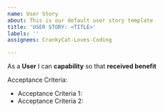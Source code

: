 ```yaml
---
name: User Story
about: This is our default user story template
title: 'USER STORY: <TITLE>'
labels: ''
assignees: CrankyCat-Loves-Coding

---
```


As a **User** I can **capability** so that **received benefit**

Acceptance Criteria:
- Acceptance Criteria 1:
- Acceptance Criteria 2:

